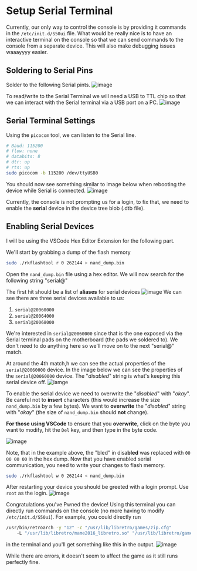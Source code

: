 # Setup Serial Terminal

Currently, our only way to control the console is by providing it commands in the `/etc/init.d/S50ui` file. What would be really nice is to have an interactive terminal on the console so that we can send commands to the console from a separate device. This will also make debugging issues waaayyyy easier.

## Soldering to Serial Pins
Solder to the following Serial pints. 
![image](web/ConsoleBoardTopCapture.jpg)

To read/write to the Serial Terminal we will need a USB to TTL chip so that we can interact with the Serial terminal via a USB port on a PC.
![image](web/USBToSerial.jpg)


## Serial Terminal Settings

Using the `picocom` tool, we can listen to the Serial line.
``` bash
# Baud: 115200
# flow: none
# databits: 8
# dtr: up
# rts: up
sudo picocom -b 115200 /dev/ttyUSB0
```

You should now see something similar to image below when rebooting the device while Serial is connected.
![image](web/NoSerialCapture.png)

Currently, the console is not prompting us for a login, to fix that, we need to enable the **serial** device in the device tree blob (.dtb file).

## Enabling Serial Devices

I will be using the VSCode Hex Editor Extension for the following part.

We'll start by grabbing a dump of the flash memory

```bash
sudo ./rkflashtool r 0 262144 > nand_dump.bin
```

Open the `nand_dump.bin` file using a hex editor. We will now search for the following string "serial@"

The first hit should be a list of **aliases** for serial devices
![image](web/DeviceTreeAliasesCapture.png)
We can see there are three serial devices available to us:

1. `serial@20060000`
2. `serial@20064000`
3. `serial@20068000`

We're interested in `serial@20060000` since that is the one exposed via the Serial terminal pads on the motherboard (the pads we soldered to). We don't need to do anything here so we'll move on to the next "serial@" match.

At around the 4th match,h we can see the actual properties of the `serial@20060000` device. In the image below we can see the properties of the `serial@20060000` device. The "*disabled*" string is what's keeping this serial device
off.
![iamge](web/SerialDevicePropertiesCapture.png)

To enable the serial device we need to overwrite the "*disabled*" with "*okay*". Be careful not to **insert** characters (this would increase the size `nand_dump.bin` by a few bytes). We want to **overwrite** the "*disabled*" string with "*okay*" (the size of `nand_dump.bin` should **not** change).

**For those using VSCode** to ensure that you **overwrite**, click on the byte you want to modify, hit the `Del` key, and then type in the byte code. 

![image](web/EnabledSerialCapture.png)

Note, that in the example above, the "bled" in disa**bled** was replaced with `00 00 00 00` in the hex dump. Now that you have enabled serial communication, you need to write your changes to flash memory.

```bash
sudo ./rkflashtool w 0 262144 < nand_dump.bin
```

After restarting your device you should be greeted with a login prompt. Use `root` as the login.
![image](web/ShellAccessCapture.png)

Congratulations you've Pwned the device! Using this terminal you can directly run commands on the console (no more having to modify `/etc/init.d/S50ui`). For example, you could directly run

```bash
/usr/bin/retroarch -y "12" -c "/usr/lib/libretro/games/zip.cfg" 
    -L "/usr/lib/libretro/mame2016_libretro.so" "/usr/lib/libretro/games/mzip/contra1.zip"
```

in the terminal and you'll get something like this in the output.
![image](web/ContraConsoleCommandCapture.png)

While there are errors, it doesn't seem to affect the game as it still runs perfectly fine.

